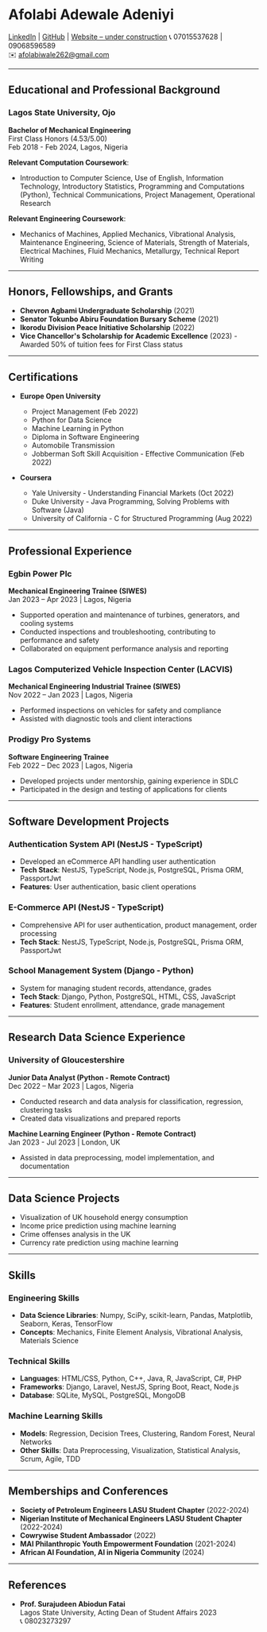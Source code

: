 # Afolabi Adewale Adeniyi

[LinkedIn](https://www.linkedin.com/in/adewale-afolabi-227b74242) | [GitHub](https://github.com/AdewaleData) | [Website – under construction](https://v0-personal-portfolio-page-two.vercel.app/) 
📞 07015537628 | 09068596589  
✉️ afolabiwale262@gmail.com  

---

## Educational and Professional Background

### Lagos State University, Ojo  
**Bachelor of Mechanical Engineering**  
First Class Honors (4.53/5.00)  
Feb 2018 - Feb 2024, Lagos, Nigeria

**Relevant Computation Coursework**:  
- Introduction to Computer Science, Use of English, Information Technology, Introductory Statistics, Programming and Computations (Python), Technical Communications, Project Management, Operational Research

**Relevant Engineering Coursework**:  
- Mechanics of Machines, Applied Mechanics, Vibrational Analysis, Maintenance Engineering, Science of Materials, Strength of Materials, Electrical Machines, Fluid Mechanics, Metallurgy, Technical Report Writing

---

## Honors, Fellowships, and Grants

- **Chevron Agbami Undergraduate Scholarship** (2021)
- **Senator Tokunbo Abiru Foundation Bursary Scheme** (2021)
- **Ikorodu Division Peace Initiative Scholarship** (2022)
- **Vice Chancellor's Scholarship for Academic Excellence** (2023) - Awarded 50% of tuition fees for First Class status

---

## Certifications

- **Europe Open University**  
  - Project Management (Feb 2022)
  - Python for Data Science  
  - Machine Learning in Python  
  - Diploma in Software Engineering  
  - Automobile Transmission  
  - Jobberman Soft Skill Acquisition - Effective Communication (Feb 2022)

- **Coursera**  
  - Yale University - Understanding Financial Markets (Oct 2022)  
  - Duke University - Java Programming, Solving Problems with Software (Java)  
  - University of California - C for Structured Programming (Aug 2022)

---

## Professional Experience

### Egbin Power Plc  
**Mechanical Engineering Trainee (SIWES)**  
Jan 2023 – Apr 2023 | Lagos, Nigeria

- Supported operation and maintenance of turbines, generators, and cooling systems
- Conducted inspections and troubleshooting, contributing to performance and safety
- Collaborated on equipment performance analysis and reporting

### Lagos Computerized Vehicle Inspection Center (LACVIS)  
**Mechanical Engineering Industrial Trainee (SIWES)**  
Nov 2022 – Jan 2023 | Lagos, Nigeria

- Performed inspections on vehicles for safety and compliance
- Assisted with diagnostic tools and client interactions

### Prodigy Pro Systems  
**Software Engineering Trainee**  
Feb 2022 – Dec 2023 | Lagos, Nigeria

- Developed projects under mentorship, gaining experience in SDLC
- Participated in the design and testing of applications for clients

---

## Software Development Projects

### Authentication System API (NestJS - TypeScript)  
- Developed an eCommerce API handling user authentication  
- **Tech Stack**: NestJS, TypeScript, Node.js, PostgreSQL, Prisma ORM, PassportJwt  
- **Features**: User authentication, basic client operations

### E-Commerce API (NestJS - TypeScript)  
- Comprehensive API for user authentication, product management, order processing  
- **Tech Stack**: NestJS, TypeScript, Node.js, PostgreSQL, Prisma ORM, PassportJwt

### School Management System (Django - Python)  
- System for managing student records, attendance, grades  
- **Tech Stack**: Django, Python, PostgreSQL, HTML, CSS, JavaScript  
- **Features**: Student enrollment, attendance, grade management

---

## Research Data Science Experience

### University of Gloucestershire  
**Junior Data Analyst (Python - Remote Contract)**  
Dec 2022 – Mar 2023 | Lagos, Nigeria

- Conducted research and data analysis for classification, regression, clustering tasks
- Created data visualizations and prepared reports

**Machine Learning Engineer (Python - Remote Contract)**  
Jan 2023 - Jul 2023 | London, UK

- Assisted in data preprocessing, model implementation, and documentation

---

## Data Science Projects

- Visualization of UK household energy consumption
- Income price prediction using machine learning
- Crime offenses analysis in the UK
- Currency rate prediction using machine learning

---

## Skills

### Engineering Skills
- **Data Science Libraries**: Numpy, SciPy, scikit-learn, Pandas, Matplotlib, Seaborn, Keras, TensorFlow
- **Concepts**: Mechanics, Finite Element Analysis, Vibrational Analysis, Materials Science

### Technical Skills
- **Languages**: HTML/CSS, Python, C++, Java, R, JavaScript, C#, PHP
- **Frameworks**: Django, Laravel, NestJS, Spring Boot, React, Node.js
- **Database**: SQLite, MySQL, PostgreSQL, MongoDB

### Machine Learning Skills
- **Models**: Regression, Decision Trees, Clustering, Random Forest, Neural Networks
- **Other Skills**: Data Preprocessing, Visualization, Statistical Analysis, Scrum, Agile, TDD

---

## Memberships and Conferences

- **Society of Petroleum Engineers LASU Student Chapter** (2022-2024)
- **Nigerian Institute of Mechanical Engineers LASU Student Chapter** (2022-2024)
- **Cowrywise Student Ambassador** (2022)
- **MAI Philanthropic Youth Empowerment Foundation** (2021-2024)
- **African AI Foundation, AI in Nigeria Community** (2024)

---

## References

- **Prof. Surajudeen Abiodun Fatai**  
  Lagos State University, Acting Dean of Student Affairs 2023  
  📞 08023273297

